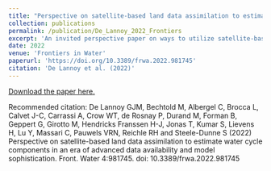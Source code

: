 ```yaml
---
title: "Perspective on satellite-based land data assimilation to estimate water cycle components in an era of advanced data availability and model sophistication"
collection: publications
permalink: /publication/De_Lannoy_2022_Frontiers
excerpt: 'An invited perspective paper on ways to utilize satellite-based land data assimilation to esitmate water cycle components. A companion review to Kumar et al., 2022.'
date: 2022
venue: 'Frontiers in Water'
paperurl: 'https://doi.org/10.3389/frwa.2022.981745'
citation: 'De Lannoy et al. (2022)'
---
```


[Download the paper here.](https://www.frontiersin.org/articles/10.3389/frwa.2022.981745/full)

Recommended citation: De Lannoy GJM, Bechtold M,
Albergel C, Brocca L, Calvet J-C, Carrassi A, Crow WT, de Rosnay P, Durand M, Forman B, Geppert G, Girotto M, Hendricks Franssen H-J, Jonas T, Kumar S, Lievens H, Lu Y, Massari C, Pauwels VRN, Reichle RH and Steele-Dunne S (2022) Perspective on satellite-based land data assimilation to estimate water cycle components in an era of advanced data availability and model sophistication. Front. Water 4:981745. doi: 10.3389/frwa.2022.981745
